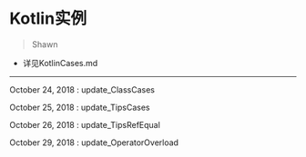 # Kotlin实例
> Shawn

* 详见KotlinCases.md

---
October 24, 2018 : update_ClassCases

October 25, 2018 : update_TipsCases

October 26, 2018 : update_TipsRefEqual

October 29, 2018 : update_OperatorOverload
